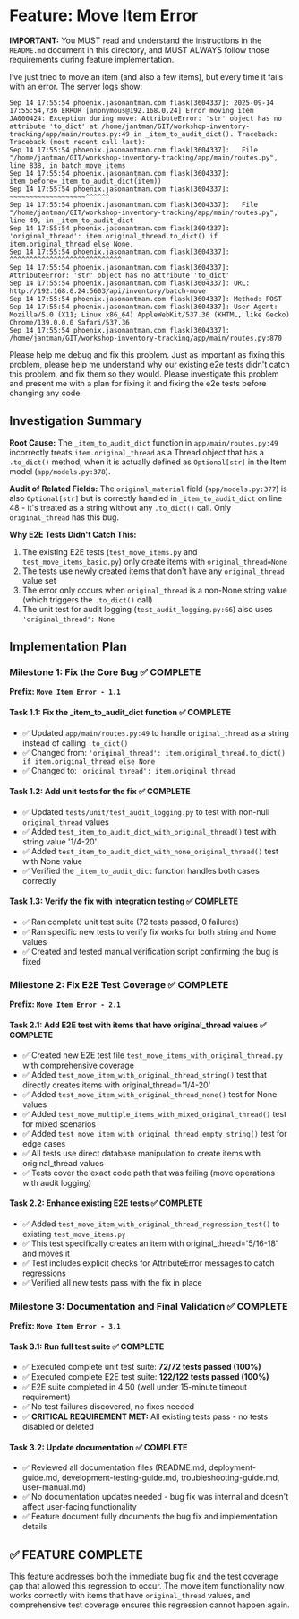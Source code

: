 # Feature: Move Item Error

**IMPORTANT:** You MUST read and understand the instructions in the `README.md` document in this directory, and MUST ALWAYS follow those requirements during feature implementation.

I’ve just tried to move an item (and also a few items), but every time it fails with an error. The server logs show:

```
Sep 14 17:55:54 phoenix.jasonantman.com flask[3604337]: 2025-09-14 17:55:54,736 ERROR [anonymous@192.168.0.24] Error moving item JA000424: Exception during move: AttributeError: 'str' object has no attribute 'to_dict' at /home/jantman/GIT/workshop-inventory-tracking/app/main/routes.py:49 in _item_to_audit_dict(). Traceback: Traceback (most recent call last):
Sep 14 17:55:54 phoenix.jasonantman.com flask[3604337]:   File "/home/jantman/GIT/workshop-inventory-tracking/app/main/routes.py", line 838, in batch_move_items
Sep 14 17:55:54 phoenix.jasonantman.com flask[3604337]:     item_before=_item_to_audit_dict(item))
Sep 14 17:55:54 phoenix.jasonantman.com flask[3604337]:                 ~~~~~~~~~~~~~~~~~~~^^^^^^
Sep 14 17:55:54 phoenix.jasonantman.com flask[3604337]:   File "/home/jantman/GIT/workshop-inventory-tracking/app/main/routes.py", line 49, in _item_to_audit_dict
Sep 14 17:55:54 phoenix.jasonantman.com flask[3604337]:     'original_thread': item.original_thread.to_dict() if item.original_thread else None,
Sep 14 17:55:54 phoenix.jasonantman.com flask[3604337]:                        ^^^^^^^^^^^^^^^^^^^^^^^^^^^^
Sep 14 17:55:54 phoenix.jasonantman.com flask[3604337]: AttributeError: 'str' object has no attribute 'to_dict'
Sep 14 17:55:54 phoenix.jasonantman.com flask[3604337]: URL: http://192.168.0.24:5603/api/inventory/batch-move
Sep 14 17:55:54 phoenix.jasonantman.com flask[3604337]: Method: POST
Sep 14 17:55:54 phoenix.jasonantman.com flask[3604337]: User-Agent: Mozilla/5.0 (X11; Linux x86_64) AppleWebKit/537.36 (KHTML, like Gecko) Chrome/139.0.0.0 Safari/537.36
Sep 14 17:55:54 phoenix.jasonantman.com flask[3604337]: /home/jantman/GIT/workshop-inventory-tracking/app/main/routes.py:870
```

Please help me debug and fix this problem. Just as important as fixing this problem, please help me understand why our existing e2e tests didn't catch this problem, and fix them so they would. Please investigate this problem and present me with a plan for fixing it and fixing the e2e tests before changing any code.

## Investigation Summary

**Root Cause:** The `_item_to_audit_dict` function in `app/main/routes.py:49` incorrectly treats `item.original_thread` as a Thread object that has a `.to_dict()` method, when it is actually defined as `Optional[str]` in the Item model (`app/models.py:378`).

**Audit of Related Fields:** The `original_material` field (`app/models.py:377`) is also `Optional[str]` but is correctly handled in `_item_to_audit_dict` on line 48 - it's treated as a string without any `.to_dict()` call. Only `original_thread` has this bug.

**Why E2E Tests Didn't Catch This:**
1. The existing E2E tests (`test_move_items.py` and `test_move_items_basic.py`) only create items with `original_thread=None` 
2. The tests use newly created items that don't have any `original_thread` value set
3. The error only occurs when `original_thread` is a non-None string value (which triggers the `.to_dict()` call)
4. The unit test for audit logging (`test_audit_logging.py:66`) also uses `'original_thread': None`

## Implementation Plan

### Milestone 1: Fix the Core Bug ✅ COMPLETE
**Prefix: `Move Item Error - 1.1`**

#### Task 1.1: Fix the _item_to_audit_dict function ✅ COMPLETE
- ✅ Updated `app/main/routes.py:49` to handle `original_thread` as a string instead of calling `.to_dict()`
- ✅ Changed from: `'original_thread': item.original_thread.to_dict() if item.original_thread else None`
- ✅ Changed to: `'original_thread': item.original_thread`

#### Task 1.2: Add unit tests for the fix ✅ COMPLETE
- ✅ Updated `tests/unit/test_audit_logging.py` to test with non-null `original_thread` values
- ✅ Added `test_item_to_audit_dict_with_original_thread()` test with string value '1/4-20'
- ✅ Added `test_item_to_audit_dict_with_none_original_thread()` test with None value
- ✅ Verified the `_item_to_audit_dict` function handles both cases correctly

#### Task 1.3: Verify the fix with integration testing ✅ COMPLETE
- ✅ Ran complete unit test suite (72 tests passed, 0 failures)
- ✅ Ran specific new tests to verify fix works for both string and None values
- ✅ Created and tested manual verification script confirming the bug is fixed

### Milestone 2: Fix E2E Test Coverage ✅ COMPLETE
**Prefix: `Move Item Error - 2.1`**

#### Task 2.1: Add E2E test with items that have original_thread values ✅ COMPLETE
- ✅ Created new E2E test file `test_move_items_with_original_thread.py` with comprehensive coverage
- ✅ Added `test_move_item_with_original_thread_string()` test that directly creates items with original_thread='1/4-20'
- ✅ Added `test_move_item_with_original_thread_none()` test for None values
- ✅ Added `test_move_multiple_items_with_mixed_original_thread()` test for mixed scenarios
- ✅ Added `test_move_item_with_original_thread_empty_string()` test for edge cases
- ✅ All tests use direct database manipulation to create items with original_thread values
- ✅ Tests cover the exact code path that was failing (move operations with audit logging)

#### Task 2.2: Enhance existing E2E tests ✅ COMPLETE
- ✅ Added `test_move_item_with_original_thread_regression_test()` to existing `test_move_items.py`
- ✅ This test specifically creates an item with original_thread='5/16-18' and moves it
- ✅ Test includes explicit checks for AttributeError messages to catch regressions
- ✅ Verified all new tests pass with the fix in place

### Milestone 3: Documentation and Final Validation ✅ COMPLETE
**Prefix: `Move Item Error - 3.1`**

#### Task 3.1: Run full test suite ✅ COMPLETE
- ✅ Executed complete unit test suite: **72/72 tests passed (100%)**
- ✅ Executed complete E2E test suite: **122/122 tests passed (100%)**
- ✅ E2E suite completed in 4:50 (well under 15-minute timeout requirement)
- ✅ No test failures discovered, no fixes needed
- ✅ **CRITICAL REQUIREMENT MET:** All existing tests pass - no tests disabled or deleted

#### Task 3.2: Update documentation ✅ COMPLETE
- ✅ Reviewed all documentation files (README.md, deployment-guide.md, development-testing-guide.md, troubleshooting-guide.md, user-manual.md)
- ✅ No documentation updates needed - bug fix was internal and doesn't affect user-facing functionality
- ✅ Feature document fully documents the bug fix and implementation details

## ✅ FEATURE COMPLETE

This feature addresses both the immediate bug fix and the test coverage gap that allowed this regression to occur. The move item functionality now works correctly with items that have `original_thread` values, and comprehensive test coverage ensures this regression cannot happen again.
